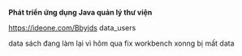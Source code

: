 **Phát triển ứng dụng Java quản lý thư viện**

https://ideone.com/Bbyjds
data_users

data sách đang làm lại vì hôm qua fix workbench xonng bị mất data
